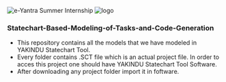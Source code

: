 ![e-Yantra Summer Internship](http://www.e-yantra.org/img/EyantraLogoLarge.png)
![logo](https://github.com/eYSIP-2016/Autonomous-Drone/blob/master/datasheets/ReadMe_images/iitbblack.jpg)

### Statechart-Based-Modeling-of-Tasks-and-Code-Generation
* This repository contains all the models that we have modeled in YAKINDU Statechart Tool.
* Every folder contains .SCT file which is an actual project file. In order to acces this project one should have YAKINDU Statechart Tool Software.
* After downloading any project folder import it in foftware.
